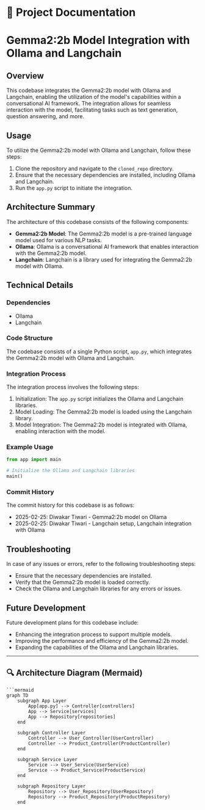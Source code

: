 
# 📝 Project Documentation

**Gemma2:2b Model Integration with Ollama and Langchain**
===========================================================

**Overview**
------------

This codebase integrates the Gemma2:2b model with Ollama and Langchain, enabling the utilization of the model's capabilities within a conversational AI framework. The integration allows for seamless interaction with the model, facilitating tasks such as text generation, question answering, and more.

**Usage**
---------

To utilize the Gemma2:2b model with Ollama and Langchain, follow these steps:

1. Clone the repository and navigate to the `cloned_repo` directory.
2. Ensure that the necessary dependencies are installed, including Ollama and Langchain.
3. Run the `app.py` script to initiate the integration.

**Architecture Summary**
------------------------

The architecture of this codebase consists of the following components:

* **Gemma2:2b Model**: The Gemma2:2b model is a pre-trained language model used for various NLP tasks.
* **Ollama**: Ollama is a conversational AI framework that enables interaction with the Gemma2:2b model.
* **Langchain**: Langchain is a library used for integrating the Gemma2:2b model with Ollama.

**Technical Details**
---------------------

### Dependencies

* Ollama
* Langchain

### Code Structure

The codebase consists of a single Python script, `app.py`, which integrates the Gemma2:2b model with Ollama and Langchain.

### Integration Process

The integration process involves the following steps:

1. Initialization: The `app.py` script initializes the Ollama and Langchain libraries.
2. Model Loading: The Gemma2:2b model is loaded using the Langchain library.
3. Model Integration: The Gemma2:2b model is integrated with Ollama, enabling interaction with the model.

### Example Usage

```python
from app import main

# Initialize the Ollama and Langchain libraries
main()
```

### Commit History

The commit history for this codebase is as follows:

* 2025-02-25: Diwakar Tiwari - Gemma2:2b model on Ollama
* 2025-02-25: Diwakar Tiwari - Langchain setup, Langchain integration with Ollama

**Troubleshooting**
-------------------

In case of any issues or errors, refer to the following troubleshooting steps:

* Ensure that the necessary dependencies are installed.
* Verify that the Gemma2:2b model is loaded correctly.
* Check the Ollama and Langchain libraries for any errors or issues.

**Future Development**
----------------------

Future development plans for this codebase include:

* Enhancing the integration process to support multiple models.
* Improving the performance and efficiency of the Gemma2:2b model.
* Expanding the capabilities of the Ollama and Langchain libraries.

---

## 🔍 Architecture Diagram (Mermaid)

```mermaid
```mermaid
graph TD
    subgraph App Layer
        App[app.py] --> Controller[controllers]
        App --> Service[services]
        App --> Repository[repositories]
    end

    subgraph Controller Layer
        Controller --> User_Controller(UserController)
        Controller --> Product_Controller(ProductController)
    end

    subgraph Service Layer
        Service --> User_Service(UserService)
        Service --> Product_Service(ProductService)
    end

    subgraph Repository Layer
        Repository --> User_Repository(UserRepository)
        Repository --> Product_Repository(ProductRepository)
    end
```
